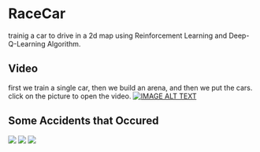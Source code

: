# RaceCar
trainig a car to drive in a 2d map using Reinforcement Learning and Deep-Q-Learning Algorithm.

## Video
first we train a single car, then we build an arena, and then we put the cars. click on the picture to open the video.
[![IMAGE ALT TEXT](http://img.youtube.com/vi/jJ4bHmYzC0A/0.jpg)](http://www.youtube.com/watch?v=jJ4bHmYzC0A "Video Title")

## Some Accidents that Occured
![](https://media.giphy.com/media/mBScUOGlYbpgMzLOu3/giphy.gif)
![](https://media.giphy.com/media/Jqz4x1pKp4CPyDoJiM/giphy.gif)
![](https://media.giphy.com/media/KZLuyflrcMJo0FAgLg/giphy.gif)
